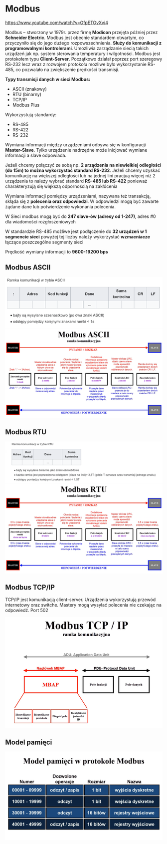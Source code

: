 # Modbus

https://www.youtube.com/watch?v=GfpETOvXvi4

Modbus – stworzony w 1979r. przez firmę **Modicon** przejęta później przez **Schneider Electric**. Modbus jest obecnie standardem otwartym, co przyczyniło się do jego dużego rozpowszechnienia. **Służy do komunikacji z programowalnymi kontrolerami**. Umożliwia zarządzanie siecią takich urządzeń jak np. system sterowania temperatury i wilgotności. Modbus jest protokołem typu **Client-Server**. Początkowo działał poprzez port szeregowy RS-232 lecz wraz z rozwojem protokołu możliwe było wykorzystanie RS-485, co pozwalało na zwiększenie prędkości transmisji.

**Typy transmisji danych w sieci Modbus:**

- ASCII (znakowy)
- RTU (binarny)
- TCP/IP
- Modbus Plus

Wykorzystują standardy:
- RS-485
- RS-422
- RS-232
  
Wymiana informacji między urządzeniami odbywa się w konfiguracji **Master-Slave**. Tylko urządzenie nadrzędne może inicjować wymiane informacji a slave odpowiada. 

Jeżeli chcemy połączyć ze sobą np. **2 urządzenia na niewielkiej odległości (do 15m) to można wykorzystać standard RS-232**. Jeżeli chcemy uzyskać komunikację na większej odległości lub na jednej lini pracjuą więcej niż 2 urządzenia to należy wybrać standard **RS-485 lub RS-422** ponieważ charakteryzują się większą odpornością na zakłócenia 

Wymiana informacji pomiędzy urządzeniami, nazywana też transakcją, skłąda się z **polecenia oraz odpowiedzi**. W odpowiedzi mogą być zawarte żądane dane lub potwierdzenie wykonania polecenia. 

W Sieci modbus mogą być do **247 slave-ów (adresy od 1-247)**, adres #0 dla wiadomości rozgłoszeniowych

W standardzie RS-485 możliwe jest podłączenie do **32 urządzeń w 1 segmencie sieci** powyżej tej liczby należy wykorzystać **wzmacniacze** łączące poszczególne segmenty sieci

Prędkość wymiany informacji to **9600-19200 bps**


## Modbus ASCII
![Alt text](image.png)
![Alt text](image-2.png)

## Modbus RTU
![Alt text](image-1.png)
![Alt text](image-3.png)

## Modbus TCP/IP
TCP/IP jest komunikacją client-server. Urządzenia wykorzystują przewód internetowy oraz switche. Mastery mogą wysyłać polecenia nie czekając na odpowiedź. Port 502

![Alt text](image-5.png)

## Model pamięci 
![Alt text](image-4.png)